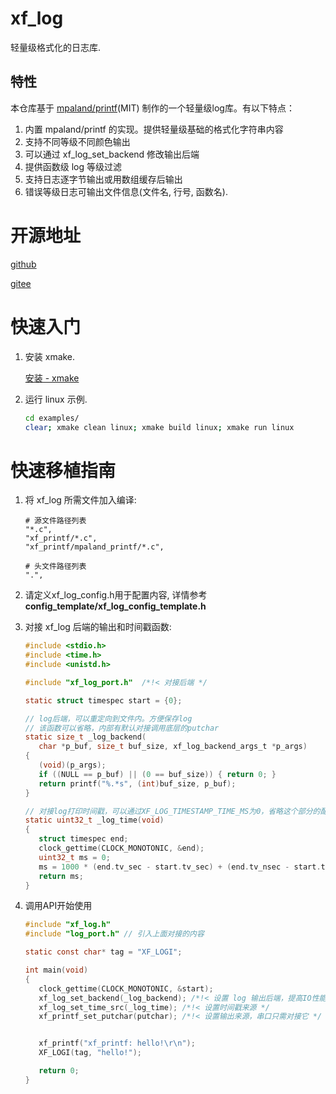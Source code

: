# xf_log

轻量级格式化的日志库.

## 特性

本仓库基于 [mpaland/printf](https://github.com/mpaland/printf)(MIT) 制作的一个轻量级log库。有以下特点：
1. 内置 mpaland/printf 的实现。提供轻量级基础的格式化字符串内容
2. 支持不同等级不同颜色输出
3. 可以通过 xf_log_set_backend 修改输出后端
4. 提供函数级 log 等级过滤
5. 支持日志逐字节输出或用数组缓存后输出
6. 错误等级日志可输出文件信息(文件名, 行号, 函数名).

# 开源地址

[github](https://github.com/x-eks-fusion/xf_log)

[gitee](https://gitee.com/x-eks-fusion/xf_log)

# 快速入门

1. 安装 xmake.

   [安装 - xmake](https://xmake.io/#/zh-cn/guide/installation)

1. 运行 linux 示例.

   ```bash
   cd examples/
   clear; xmake clean linux; xmake build linux; xmake run linux
   ```

# 快速移植指南

1. 将 xf_log 所需文件加入编译:

   ```
   # 源文件路径列表
   "*.c",
   "xf_printf/*.c",
   "xf_printf/mpaland_printf/*.c",

   # 头文件路径列表
   ".",
   ```

1. 请定义xf_log_config.h用于配置内容, 详情参考**config_template/xf_log_config_template.h**

2. 对接 xf_log 后端的输出和时间戳函数:

   ```c
   #include <stdio.h>
   #include <time.h>
   #include <unistd.h>

   #include "xf_log_port.h"  /*!< 对接后端 */

   static struct timespec start = {0};

   // log后端，可以重定向到文件内。方便保存log
   // 该函数可以省略，内部有默认对接调用底层的putchar
   static size_t _log_backend(
      char *p_buf, size_t buf_size, xf_log_backend_args_t *p_args)
   {
      (void)(p_args);
      if ((NULL == p_buf) || (0 == buf_size)) { return 0; }
      return printf("%.*s", (int)buf_size, p_buf);
   }

   // 对接log打印时间戳，可以通过XF_LOG_TIMESTAMP_TIME_MS为0，省略这个部分的配置
   static uint32_t _log_time(void)
   {
      struct timespec end;
      clock_gettime(CLOCK_MONOTONIC, &end);
      uint32_t ms = 0;
      ms = 1000 * (end.tv_sec - start.tv_sec) + (end.tv_nsec - start.tv_nsec) / (1000 * 1000);
      return ms;
   }


   ```
3. 调用API开始使用
   ```c
   #include "xf_log.h"
   #include "log_port.h" // 引入上面对接的内容

   static const char* tag = "XF_LOGI";

   int main(void)
   {
      clock_gettime(CLOCK_MONOTONIC, &start);
      xf_log_set_backend(_log_backend); /*!< 设置 log 输出后端，提高IO性能，可以不对接 */
      xf_log_set_time_src(_log_time); /*!< 设置时间戳来源 */
      xf_printf_set_putchar(putchar); /*!< 设置输出来源，串口只需对接它 */


      xf_printf("xf_printf: hello!\r\n");
      XF_LOGI(tag, "hello!");

      return 0;
   }
   ```
